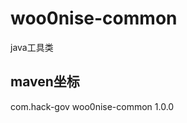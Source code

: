 # woo0nise-common

java工具类

## maven坐标

<dependency>
  <groupId>com.hack-gov</groupId>
  <artifactId>woo0nise-common</artifactId>
  <version>1.0.0</version>
</dependency>
